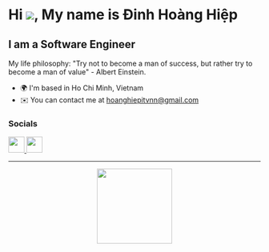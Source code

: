 # Hi ![](https://user-images.githubusercontent.com/18350557/176309783-0785949b-9127-417c-8b55-ab5a4333674e.gif), My name is **Đinh Hoàng Hiệp**

## I am a Software Engineer

My life philosophy: "Try not to become a man of success, but rather try to become a man of value" - Albert Einstein.

- 🌍 I'm based in Ho Chi Minh, Vietnam
- ✉️ You can contact me at [hoanghiepitvnn@gmail.com](mailto:hoanghiepitvnn@gmail.com)

### Socials

<p align="left">
  <a href="https://www.github.com/dhhiep" target="_blank" rel="noreferrer">
    <picture>
      <source media="(prefers-color-scheme: dark)" srcset="https://raw.githubusercontent.com/danielcranney/readme-generator/main/public/icons/socials/github-dark.svg" />
      <source media="(prefers-color-scheme: light)" srcset="https://raw.githubusercontent.com/danielcranney/readme-generator/main/public/icons/socials/github.svg" />
      <img src="https://raw.githubusercontent.com/danielcranney/readme-generator/main/public/icons/socials/github.svg" width="32" height="32" />
    </picture>
  </a>
  <a href="https://www.linkedin.com/in/dhhiep" target="_blank" rel="noreferrer">
    <picture>
      <source media="(prefers-color-scheme: dark)" srcset="https://raw.githubusercontent.com/danielcranney/readme-generator/main/public/icons/socials/linkedin-dark.svg" />
      <source media="(prefers-color-scheme: light)" srcset="https://raw.githubusercontent.com/danielcranney/readme-generator/main/public/icons/socials/linkedin.svg" />
      <img src="https://raw.githubusercontent.com/danielcranney/readme-generator/main/public/icons/socials/linkedin.svg" width="32" height="32" />
    </picture>
  </a>
</p>

<hr>
<div align="center">
  <img src="https://komarev.com/ghpvc/?username=dhhiep&style=for-the-badge&color=orange" width="150" />
</div>
